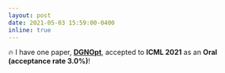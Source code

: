 ```yaml
---
layout: post
date: 2021-05-03 15:59:00-0400
inline: true
---
```


:fire:
I have one paper, <strong>[DGNOpt](http://arxiv.org/abs/2105.03788)</strong>,
accepted to <strong>ICML 2021</strong> as an <strong> Oral (acceptance rate 3.0%)</strong>!

